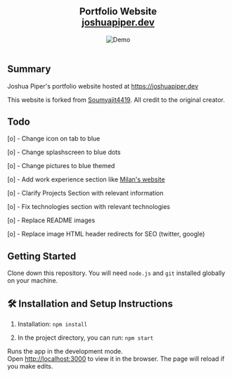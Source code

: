 <h2 align="center">
  Portfolio Website<br/>
  <a href="https://joshuapiper.dev/" target="_blank">joshuapiper.dev</a>
</h2>
<div align="center">
  <img alt="Demo" src="./Images/readme-img1.png" />
</div>

<br/>

## Summary

Joshua Piper's portfolio website hosted at https://joshuapiper.dev

This website is forked from [Soumyajit4419](https://github.com/soumyajit4419/Portfolio). All credit to the original creator.

## Todo

[o] - Change icon on tab to blue

[o] - Change splashscreen to blue dots

[o] - Change pictures to blue themed

[o] - Add work experience section like [Milan's website](https://milan.milanovic.org/)

[o] - Clarify Projects Section with relevant information

[o] - Fix technologies section with relevant technologies

[o] - Replace README images

[o] - Replace image HTML header redirects for SEO (twitter, google)

## Getting Started

Clone down this repository. You will need `node.js` and `git` installed globally on your machine.

## 🛠 Installation and Setup Instructions

1. Installation: `npm install`

2. In the project directory, you can run: `npm start`

Runs the app in the development mode.\
Open [http://localhost:3000](http://localhost:3000) to view it in the browser.
The page will reload if you make edits.
